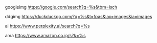 googleimg
https://google.com/search?q=%s&tbm=isch

ddgimg
https://duckduckgo.com/?q=%s&t=fpas&iax=images&ia=images

ai
https://www.perplexity.ai/search?q=%s

ama
https://www.amazon.co.jp/s?k=%s

